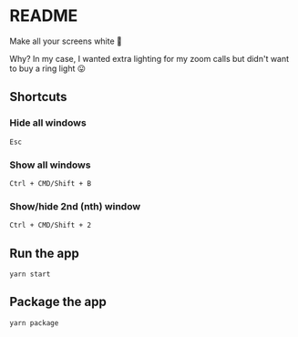 # README

Make all your screens white 👻

Why? In my case, I wanted extra lighting for my zoom calls but didn't want to buy a ring light 😛

## Shortcuts

### Hide all windows

`Esc`

### Show all windows

`Ctrl + CMD/Shift + B`

### Show/hide 2nd (nth) window

`Ctrl + CMD/Shift + 2`

## Run the app

```
yarn start
```

## Package the app

```
yarn package
```
